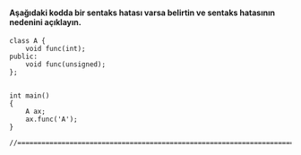 #### Aşağıdaki kodda bir sentaks hatası varsa belirtin ve sentaks hatasının nedenini açıklayın.

```
class A {
	void func(int);
public:
	void func(unsigned);
};


int main()
{
	A ax;
	ax.func('A');
}

//==============================================================================================

```
